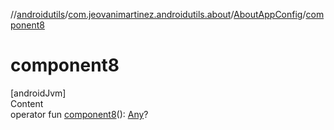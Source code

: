 //[androidutils](../../index.md)/[com.jeovanimartinez.androidutils.about](../index.md)/[AboutAppConfig](index.md)/[component8](component8.md)



# component8  
[androidJvm]  
Content  
operator fun [component8](component8.md)(): [Any](https://kotlinlang.org/api/latest/jvm/stdlib/kotlin/-any/index.html)?  



